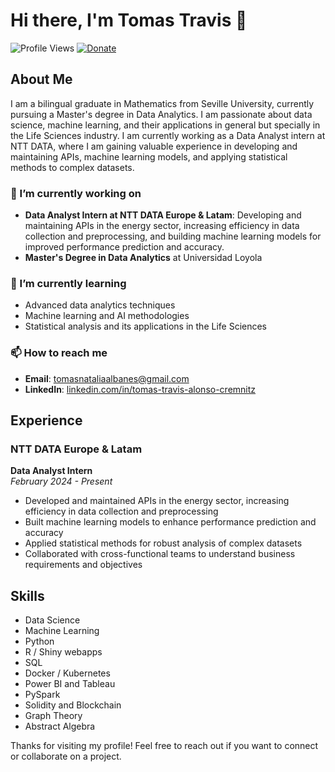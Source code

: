 # Hi there, I'm Tomas Travis 👋

![Profile Views](https://komarev.com/ghpvc/?username=tomastravis&color=blue)
[![Donate](https://img.shields.io/badge/Donate-PayPal-green.svg)](https://paypal.me/tomaselgrande?country.x=ES&locale.x=es_ES)


## About Me

I am a bilingual graduate in Mathematics from Seville University, currently pursuing a Master's degree in Data Analytics. I am passionate about data science, machine learning, and their applications in general but specially in the Life Sciences industry. I am currently working as a Data Analyst intern at NTT DATA, where I am gaining valuable experience in developing and maintaining APIs, machine learning models, and applying statistical methods to complex datasets.

### 🔭 I’m currently working on

- **Data Analyst Intern at NTT DATA Europe & Latam**: Developing and maintaining APIs in the energy sector, increasing efficiency in data collection and preprocessing, and building machine learning models for improved performance prediction and accuracy.
- **Master's Degree in Data Analytics** at Universidad Loyola

### 🌱 I’m currently learning

- Advanced data analytics techniques
- Machine learning and AI methodologies
- Statistical analysis and its applications in the Life Sciences

### 📫 How to reach me

- **Email**: [tomasnataliaalbanes@gmail.com](mailto:tomasnataliaalbanes@gmail.com)
- **LinkedIn**: [linkedin.com/in/tomas-travis-alonso-cremnitz](https://www.linkedin.com/in/tomas-travis-alonso-cremnitz)

## Experience

### NTT DATA Europe & Latam
**Data Analyst Intern**  
*February 2024 - Present*  
- Developed and maintained APIs in the energy sector, increasing efficiency in data collection and preprocessing
- Built machine learning models to enhance performance prediction and accuracy
- Applied statistical methods for robust analysis of complex datasets
- Collaborated with cross-functional teams to understand business requirements and objectives

## Skills

- Data Science
- Machine Learning
- Python
- R / Shiny webapps
- SQL
- Docker / Kubernetes
- Power BI and Tableau 
- PySpark
- Solidity and Blockchain
- Graph Theory
- Abstract Algebra

Thanks for visiting my profile! Feel free to reach out if you want to connect or collaborate on a project.
